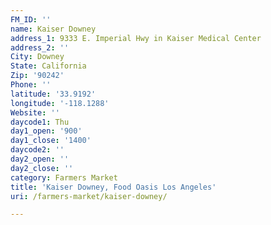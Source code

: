 ```yaml
---
FM_ID: ''
name: Kaiser Downey
address_1: 9333 E. Imperial Hwy in Kaiser Medical Center
address_2: ''
City: Downey
State: California
Zip: '90242'
Phone: ''
latitude: '33.9192'
longitude: '-118.1288'
Website: ''
daycode1: Thu
day1_open: '900'
day1_close: '1400'
daycode2: ''
day2_open: ''
day2_close: ''
category: Farmers Market
title: 'Kaiser Downey, Food Oasis Los Angeles'
uri: /farmers-market/kaiser-downey/

---
```

